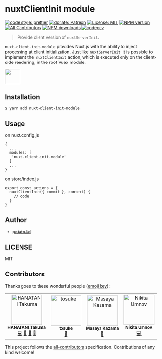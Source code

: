 # nuxtClientInit module

[![code style: prettier](https://img.shields.io/badge/code_style-prettier-ff69b4.svg?style=flat-square)](https://github.com/prettier/prettier)
[![donate: Patreon](https://img.shields.io/badge/donate-patreon-orange.svg?style=flat-square)](https://www.patreon.com/potato4d)
[![License: MIT](https://img.shields.io/badge/License-MIT-blue.svg?style=flat-square)](https://opensource.org/licenses/MIT)
[![NPM version](https://img.shields.io/npm/v/nuxt-client-init-module.svg?style=flat)](https://npmjs.com/package/nuxt-client-init-module)
[![All Contributors](https://img.shields.io/badge/all_contributors-4-orange.svg?style=flat-square)](#contributors)
[![NPM downloads](https://img.shields.io/npm/dm/nuxt-client-init-module.svg?style=flat)](https://npmjs.com/package/nuxt-client-init-module)
[![codecov](https://codecov.io/gh/potato4d/nuxt-client-init-module/branch/master/graph/badge.svg)](https://codecov.io/gh/potato4d/nuxt-client-init-module)

> Provide client version of `nuxtServerInit`.

`nuxt-client-init-module` provides Nuxt.js with the ability to inject processing at client initialization.
Just like `nuxtServerInit`, it is possible to implement the` nuxtClientInit` action, which is executed only on the client-side rendering, in the root Vuex module.

<a href="https://patreon.com/potato4d">
  <img src="https://c5.patreon.com/external/logo/become_a_patron_button@2x.png" height="50">
</a>

## Installation

```bash
$ yarn add nuxt-client-init-module
```

## Usage

on nuxt.config.js

```
{
  ...
  modules: [
   'nuxt-client-init-module'
  ]
  ...
}
```

on store/index.js

```
export const actions = {
  nuxtClientInit({ commit }, context) {
    // code
  }
}
```

## Author

- [potato4d](https://twitter.com/potato4d)

## LICENSE

MIT

## Contributors

Thanks goes to these wonderful people ([emoji key](https://github.com/kentcdodds/all-contributors#emoji-key)):

<!-- ALL-CONTRIBUTORS-LIST:START - Do not remove or modify this section -->
<!-- prettier-ignore -->
<table>
  <tr>
    <td align="center"><a href="https://potato4d.me"><img src="https://avatars0.githubusercontent.com/u/6993514?v=4" width="100px;" alt="HANATANI Takuma"/><br /><sub><b>HANATANI Takuma</b></sub></a><br /><a href="https://github.com/potato4d/nuxt-client-init-module/commits?author=potato4d" title="Code">💻</a> <a href="https://github.com/potato4d/nuxt-client-init-module/issues?q=author%3Apotato4d" title="Bug reports">🐛</a> <a href="#review-potato4d" title="Reviewed Pull Requests">👀</a> <a href="#question-potato4d" title="Answering Questions">💬</a></td>
    <td align="center"><a href="https://github.com/Tosuke"><img src="https://avatars2.githubusercontent.com/u/13393900?v=4" width="100px;" alt="tosuke"/><br /><sub><b>tosuke</b></sub></a><br /><a href="https://github.com/potato4d/nuxt-client-init-module/issues?q=author%3ATosuke" title="Bug reports">🐛</a></td>
    <td align="center"><a href="https://miyaoka.github.io/"><img src="https://avatars2.githubusercontent.com/u/1443118?v=4" width="100px;" alt="Masaya Kazama"/><br /><sub><b>Masaya Kazama</b></sub></a><br /><a href="https://github.com/potato4d/nuxt-client-init-module/issues?q=author%3Amiyaoka" title="Bug reports">🐛</a></td>
    <td align="center"><a href="https://github.com/NomNes"><img src="https://avatars2.githubusercontent.com/u/12662211?v=4" width="100px;" alt="Nikita Umnov"/><br /><sub><b>Nikita Umnov</b></sub></a><br /><a href="https://github.com/potato4d/nuxt-client-init-module/commits?author=NomNes" title="Code">💻</a></td>
  </tr>
</table>

<!-- ALL-CONTRIBUTORS-LIST:END -->

This project follows the [all-contributors](https://github.com/kentcdodds/all-contributors) specification. Contributions of any kind welcome!
